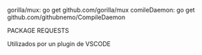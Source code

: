 gorilla/mux: go get github.com/gorilla/mux
comileDaemon: go get github.com/githubnemo/CompileDaemon

PACKAGE REQUESTS

Utilizados por un plugin de VSCODE